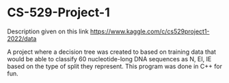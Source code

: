 # CS-529-Project-1
Description given on this link https://www.kaggle.com/c/cs529project1-2022/data

A project where a decision tree was created to based on training data that would be able to classify 60 nucleotide-long DNA sequences as N, EI, IE based on the type of split they represent. This program was done in C++ for fun. 
